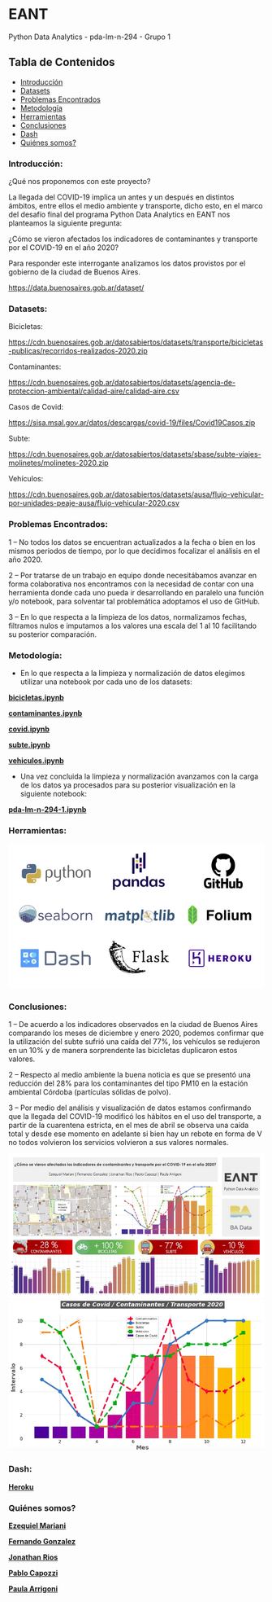 # EANT

Python Data Analytics - pda-lm-n-294 - Grupo 1

## Tabla de Contenidos

- [Introducción](#introducción)
- [Datasets](#datasets)
- [Problemas Encontrados](#problemas)
- [Metodología](#metodo)
- [Herramientas](#herramientas)
- [Conclusiones](#conclusiones)
- [Dash](#dash)
- [Quiénes somos?](#quienes_somos)

<h3> Introducción:
<a name="introducción"></a>
</h3>

¿Qué nos proponemos con este proyecto?

La llegada del COVID-19 implica un antes y un después en distintos ámbitos, entre ellos el medio ambiente y transporte, dicho esto, en el marco del desafío final del programa Python Data Analytics en EANT nos planteamos la siguiente pregunta:

¿Cómo se vieron afectados los indicadores de contaminantes y transporte por el COVID-19 en el año 2020?

Para responder este interrogante analizamos los datos provistos por el gobierno de la ciudad de Buenos Aires.

https://data.buenosaires.gob.ar/dataset/

<h3> Datasets:
<a name="datasets"></a>
</h3>

Bicicletas:

https://cdn.buenosaires.gob.ar/datosabiertos/datasets/transporte/bicicletas-publicas/recorridos-realizados-2020.zip

Contaminantes:

https://cdn.buenosaires.gob.ar/datosabiertos/datasets/agencia-de-proteccion-ambiental/calidad-aire/calidad-aire.csv

Casos de Covid:

https://sisa.msal.gov.ar/datos/descargas/covid-19/files/Covid19Casos.zip

Subte:

https://cdn.buenosaires.gob.ar/datosabiertos/datasets/sbase/subte-viajes-molinetes/molinetes-2020.zip

Vehículos:

https://cdn.buenosaires.gob.ar/datosabiertos/datasets/ausa/flujo-vehicular-por-unidades-peaje-ausa/flujo-vehicular-2020.csv

<h3> Problemas Encontrados:
<a name="problemas"></a>
</h3>

1 – No todos los datos se encuentran actualizados a la fecha o bien en los mismos periodos de tiempo, por lo que decidimos focalizar el análisis en el año 2020.

2 – Por tratarse de un trabajo en equipo donde necesitábamos avanzar en forma colaborativa nos encontramos con la necesidad de contar con una herramienta donde cada uno pueda ir desarrollando en paralelo una función y/o notebook, para solventar tal problemática adoptamos el uso de GitHub.

3 – En lo que respecta a la limpieza de los datos, normalizamos fechas, filtramos nulos e imputamos a los valores una escala del 1 al 10 facilitando su posterior comparación.

<h3> Metodología:
<a name="metodo"></a>
</h3>

- En lo que respecta a la limpieza y normalización de datos elegimos utilizar una notebook por cada uno de los datasets:

**[bicicletas.ipynb]**

**[contaminantes.ipynb]**

**[covid.ipynb]**

**[subte.ipynb]**

**[vehiculos.ipynb]**


- Una vez concluida la limpieza y normalización avanzamos con la carga de los datos ya procesados para su posterior visualización en la siguiente notebook:

**[pda-lm-n-294-1.ipynb]**

<h3> Herramientas:
<a name="herramientas"></a>
</h3>

<img src="https://github.com/fernandorgonzalez/cursos-eant-python_data_analytics-proyecto/blob/main/herramientas.jpg">

<h3> Conclusiones:
<a name="conclusiones"></a>
</h3>
<a name="c-uno"></a>
1 – De acuerdo a los indicadores observados en la ciudad de Buenos Aires comparando los meses de diciembre y enero 2020, podemos confirmar que la utilización del subte sufrió una caída del 77%, los vehículos se redujeron en un 10% y de manera sorprendente las bicicletas duplicaron estos valores.

<a name="c-dos"></a>

2 – Respecto al medio ambiente la buena noticia es que se presentó una reducción del 28% para los contaminantes del tipo PM10 en la estación ambiental Córdoba (partículas sólidas de polvo).

<a name="c-tres"></a>

3 – Por medio del análisis y visualización de datos estamos confirmando que la llegada del COVID-19 modificó los hábitos en el uso del transporte, a partir de la cuarentena estricta, en el mes de abril se observa una caída total y desde ese momento en adelante si bien hay un rebote en forma de V no todos volvieron los servicios volvieron a sus valores normales.

<img src="https://github.com/fernandorgonzalez/cursos-eant-python_data_analytics-proyecto/blob/main/pda-lm-n-294-1.jpeg">

<img src="https://github.com/fernandorgonzalez/cursos-eant-python_data_analytics-proyecto/blob/main/comparacion.jpg">

<h3> Dash:
<a name="dash"></a>
</h3>

**[Heroku]**

<h3> Quiénes somos?
<a name="quienes_somos"></a>
</h3>

**[Ezequiel Mariani]**

**[Fernando Gonzalez]**

**[Jonathan Rios]**

**[Pablo Capozzi]**

**[Paula Arrigoni]**

[Dash]: https://plotly.com/dash/
[Flask]: https://flask.palletsprojects.com/en/2.0.x/
[Ezequiel Mariani]: https://www.linkedin.com/in/ezequiel-mariani/
[Fernando Gonzalez]: https://www.linkedin.com/in/fernandorodolfogonzalez/
[Jonathan Rios]: https://www.linkedin.com/in/jonathanrios11/
[Paula Arrigoni]: https://www.linkedin.com/in/maría-paula-arrigoni-6a306592
[Pablo Capozzi]: https://www.linkedin.com/in/ing-pablo-capozzi-3a347012/
[contaminantes.ipynb]: https://github.com/fernandorgonzalez/cursos-eant-python_data_analytics-proyecto/blob/main/contaminantes.ipynb
[covid.ipynb]: https://github.com/fernandorgonzalez/cursos-eant-python_data_analytics-proyecto/blob/main/covid.ipynb
[bicicletas.ipynb]: https://github.com/fernandorgonzalez/cursos-eant-python_data_analytics-proyecto/blob/main/bicicletas.ipynb
[subte.ipynb]: https://github.com/fernandorgonzalez/cursos-eant-python_data_analytics-proyecto/blob/main/subte.ipynb
[vehiculos.ipynb]: https://github.com/fernandorgonzalez/cursos-eant-python_data_analytics-proyecto/blob/main/vehiculos.ipynb
[pda-lm-n-294-1.ipynb]: https://github.com/fernandorgonzalez/cursos-eant-python_data_analytics-proyecto/blob/main/pda-lm-n-294-1.ipynb
[Heroku]: https://proyecto-final-eant-2021.herokuapp.com/dash/
[GitHub]: https://github.com/jonatrios/proyecto-final-EANT-pda-lm-n-294













